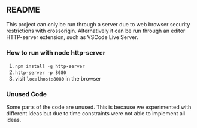 ## README
This project can only be run through a server due to web browser security restrictions with crossorigin. Alternatively it can be run through an editor HTTP-server extension, such as VSCode Live Server.

### How to run with node http-server
1. `npm install -g http-server`
2. `http-server -p 8080`
3. visit `localhost:8080` in the browser

### Unused Code
Some parts of the code are unused. This is because we experimented with different ideas but due to time constraints were not able to implement all ideas.
